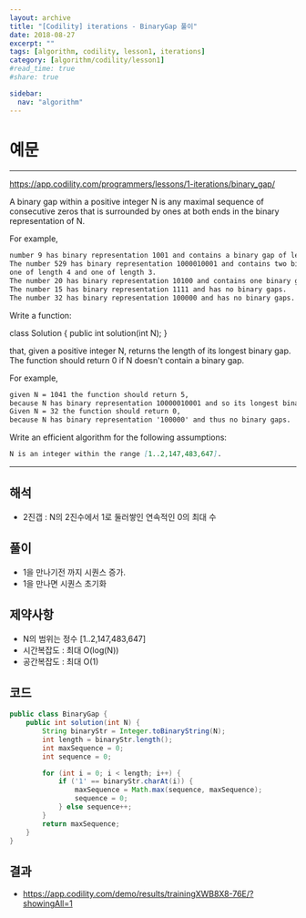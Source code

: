 ```yaml
---
layout: archive
title: "[Codility] iterations - BinaryGap 풀이"
date: 2018-08-27
excerpt: ""
tags: [algorithm, codility, lesson1, iterations]
category: [algorithm/codility/lesson1]
#read_time: true
#share: true

sidebar:
  nav: "algorithm"
---
```


# 예문

* * *

<https://app.codility.com/programmers/lessons/1-iterations/binary_gap/>

A binary gap within a positive integer N is any maximal sequence of consecutive zeros that is surrounded by ones at both ends in the binary representation of N.

For example,

``` markdown
number 9 has binary representation 1001 and contains a binary gap of length 2.
The number 529 has binary representation 1000010001 and contains two binary gaps:
one of length 4 and one of length 3.
The number 20 has binary representation 10100 and contains one binary gap of length 1.
The number 15 has binary representation 1111 and has no binary gaps.
The number 32 has binary representation 100000 and has no binary gaps.
```

Write a function:

class Solution { public int solution(int N); }

that, given a positive integer N, returns the length of its longest binary gap. The function should return 0 if N doesn't contain a binary gap.

For example,

``` markdown
given N = 1041 the function should return 5,
because N has binary representation 10000010001 and so its longest binary gap is of length 5.
Given N = 32 the function should return 0,
because N has binary representation '100000' and thus no binary gaps.
```

Write an efficient algorithm for the following assumptions:

``` markdown
N is an integer within the range [1..2,147,483,647].
```

* * *

## 해석

* 2진갭 : N의 2진수에서 1로 둘러쌓인 연속적인 0의 최대 수

## 풀이

* 1을 만나기전 까지 시퀀스 증가.
* 1을 만나면 시퀀스 초기화

## 제약사항

* N의 범위는 정수 [1..2,147,483,647]
* 시간복잡도 : 최대 O(log(N))
* 공간복잡도 : 최대 O(1)

## 코드

``` java
public class BinaryGap {
    public int solution(int N) {
        String binaryStr = Integer.toBinaryString(N);
        int length = binaryStr.length();
        int maxSequence = 0;
        int sequence = 0;

        for (int i = 0; i < length; i++) {
            if ('1' == binaryStr.charAt(i)) {
                maxSequence = Math.max(sequence, maxSequence);
                sequence = 0;
            } else sequence++;
        }
        return maxSequence;
    }
}
```

## 결과

* <https://app.codility.com/demo/results/trainingXWB8X8-76E/?showingAll=1>
